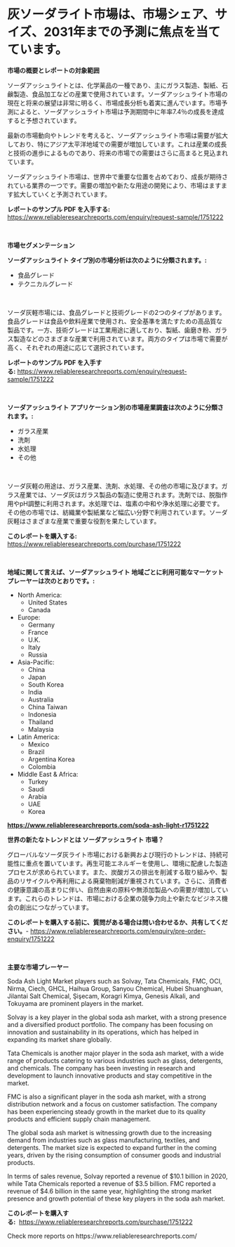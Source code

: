 <p><h1>灰ソーダライト市場は、市場シェア、サイズ、2031年までの予測に焦点を当てています。</h1></p><p><strong>市場の概要とレポートの対象範囲</strong></p>
<p><p>ソーダアッシュライトとは、化学薬品の一種であり、主にガラス製造、製紙、石鹸製造、食品加工などの産業で使用されています。ソーダアッシュライト市場の現在と将来の展望は非常に明るく、市場成長分析も着実に進んでいます。市場予測によると、ソーダアッシュライト市場は予測期間中に年率7.4％の成長を達成すると予想されています。</p><p>最新の市場動向やトレンドを考えると、ソーダアッシュライト市場は需要が拡大しており、特にアジア太平洋地域での需要が増加しています。これは産業の成長と技術の進歩によるものであり、将来の市場での需要はさらに高まると見込まれています。</p><p>ソーダアッシュライト市場は、世界中で重要な位置を占めており、成長が期待されている業界の一つです。需要の増加や新たな用途の開発により、市場はますます拡大していくと予測されています。</p></p>
<p><strong>レポートのサンプル PDF を入手する:</strong> <a href="https://www.reliableresearchreports.com/enquiry/request-sample/1751222">https://www.reliableresearchreports.com/enquiry/request-sample/1751222</a></p>
<p>&nbsp;</p>
<p><strong>市場セグメンテーション</strong></p>
<p><strong>ソーダアッシュライト タイプ別の市場分析は次のように分類されます。:</strong></p>
<p><ul><li>食品グレード</li><li>テクニカルグレード</li></ul></p>
<p>&nbsp;</p>
<p><p>ソーダ灰軽市場には、食品グレードと技術グレードの2つのタイプがあります。食品グレードは食品や飲料産業で使用され、安全基準を満たすための高品質な製品です。一方、技術グレードは工業用途に適しており、製紙、歯磨き粉、ガラス製造などのさまざまな産業で利用されています。両方のタイプは市場で需要が高く、それぞれの用途に応じて選択されています。</p></p>
<p><strong>レポートのサンプル PDF を入手する:</strong>&nbsp;<a href="https://www.reliableresearchreports.com/enquiry/request-sample/1751222">https://www.reliableresearchreports.com/enquiry/request-sample/1751222</a></p>
<p>&nbsp;</p>
<p><strong> ソーダアッシュライト アプリケーション別の市場産業調査は次のように分類されます。:</strong></p>
<p><ul><li>ガラス産業</li><li>洗剤</li><li>水処理</li><li>その他</li></ul></p>
<p>&nbsp;</p>
<p><p>ソーダ灰軽の用途は、ガラス産業、洗剤、水処理、その他の市場に及びます。ガラス産業では、ソーダ灰はガラス製品の製造に使用されます。洗剤では、脱脂作用やpH調整に利用されます。水処理では、塩素の中和や浄水処理に必要です。その他の市場では、紡織業や製紙業など幅広い分野で利用されています。ソーダ灰軽はさまざまな産業で重要な役割を果たしています。</p></p>
<p><strong>このレポートを購入する:</strong>&nbsp; <a href="https://www.reliableresearchreports.com/purchase/1751222">https://www.reliableresearchreports.com/purchase/1751222</a></p>
<p>&nbsp;</p>
<p><strong>地域に関して言えば、ソーダアッシュライト 地域ごとに利用可能なマーケットプレーヤーは次のとおりです。:</strong></p>
<p><ul>
    <li>
        North America:
        <ul>
            <li>United States</li>
            <li>Canada</li>
        </ul>
    </li>
    <li>
        Europe:
        <ul>
            <li>Germany</li>
            <li>France</li>
            <li>U.K.</li>
            <li>Italy</li>
            <li>Russia</li>
        </ul>
    </li>
    <li>
        Asia-Pacific:
        <ul>
            <li>China</li>
            <li>Japan</li>
            <li>South Korea</li>
            <li>India</li>
            <li>Australia</li>
            <li>China Taiwan</li>
            <li>Indonesia</li>
            <li>Thailand</li>
            <li>Malaysia</li>
        </ul>
    </li>
    <li>
        Latin America:
        <ul>
            <li>Mexico</li>
            <li>Brazil</li>
            <li>Argentina Korea</li>
            <li>Colombia</li>
        </ul>
    </li>
    <li>
        Middle East & Africa:
        <ul>
            <li>Turkey</li>
            <li>Saudi</li>
            <li>Arabia</li>
            <li>UAE</li>
            <li>Korea</li>
        </ul>
    </li>
    </ul></p>
<p><strong><a href="https://www.reliableresearchreports.com/soda-ash-light-r1751222">https://www.reliableresearchreports.com/soda-ash-light-r1751222</a></strong>&nbsp;</p>
<p><strong>世界の新たなトレンドとは ソーダアッシュライト 市場？</strong></p>
<p><p>グローバルなソーダ灰ライト市場における新興および現行のトレンドは、持続可能性に重点を置いています。再生可能エネルギーを使用し、環境に配慮した製造プロセスが求められています。また、炭酸ガスの排出を削減する取り組みや、製品のリサイクルや再利用による廃棄物削減が重視されています。さらに、消費者の健康意識の高まりに伴い、自然由来の原料や無添加製品への需要が増加しています。これらのトレンドは、市場における企業の競争力向上や新たなビジネス機会の創出につながっています。</p></p>
<p><strong>このレポートを購入する前に、質問がある場合は問い合わせるか、共有してください。</strong>- <a href="https://www.reliableresearchreports.com/enquiry/pre-order-enquiry/1751222">https://www.reliableresearchreports.com/enquiry/pre-order-enquiry/1751222</a></p>
<p>&nbsp;</p>
<p><strong>主要な市場プレーヤー</strong></p>
<p><p>Soda Ash Light Market players such as Solvay, Tata Chemicals, FMC, OCI, Nirma, Ciech, GHCL, Haihua Group, Sanyou Chemical, Hubei Shuanghuan, Jilantai Salt Chemical, Şişecam, Koragri Kimya, Genesis Alkali, and Tokuyama are prominent players in the market.</p><p>Solvay is a key player in the global soda ash market, with a strong presence and a diversified product portfolio. The company has been focusing on innovation and sustainability in its operations, which has helped in expanding its market share globally.</p><p>Tata Chemicals is another major player in the soda ash market, with a wide range of products catering to various industries such as glass, detergents, and chemicals. The company has been investing in research and development to launch innovative products and stay competitive in the market.</p><p>FMC is also a significant player in the soda ash market, with a strong distribution network and a focus on customer satisfaction. The company has been experiencing steady growth in the market due to its quality products and efficient supply chain management.</p><p>The global soda ash market is witnessing growth due to the increasing demand from industries such as glass manufacturing, textiles, and detergents. The market size is expected to expand further in the coming years, driven by the rising consumption of consumer goods and industrial products.</p><p>In terms of sales revenue, Solvay reported a revenue of $10.1 billion in 2020, while Tata Chemicals reported a revenue of $3.5 billion. FMC reported a revenue of $4.6 billion in the same year, highlighting the strong market presence and growth potential of these key players in the soda ash market.</p></p>
<p><strong>このレポートを購入する:</strong>&nbsp;&nbsp;<a href="https://www.reliableresearchreports.com/purchase/1751222">https://www.reliableresearchreports.com/purchase/1751222</a></p>
<p>Check more reports on https://www.reliableresearchreports.com/</p>